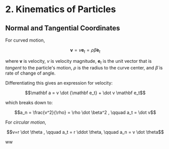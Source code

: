 # 2. Kinematics of Particles


## Normal and Tangential Coordinates

For curved motion,

$$\mathbf v = v \mathbf e_t  =\rho \dot \beta \mathbf e_t$$

where $\mathbf v$ is velocity, $v$ is velocity magnitude, $\mathbf e_t$ is the unit vector that is *tangent* to the particle's motion, $\rho$ is the radius to the curve center, and $\dot \beta$ is rate of change of angle.

Differentiating this gives an expression for velocity:

$$\mathbf a = v \dot {\mathbf e_t} + \dot v \mathbf e_t$$

which breaks down to:

$$a_n = \frac{v^2}{\rho} = \rho \dot \beta^2 , \qquad a_t = \dot v$$



For *circular motion*,

$$v=r \dot \theta , \qquad a_t = r \ddot \theta, \qquad a_n = v \dot \theta$$

ww